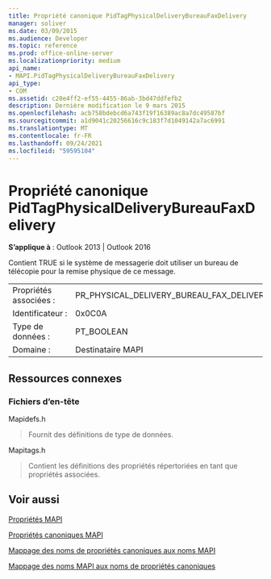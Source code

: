 ```yaml
---
title: Propriété canonique PidTagPhysicalDeliveryBureauFaxDelivery
manager: soliver
ms.date: 03/09/2015
ms.audience: Developer
ms.topic: reference
ms.prod: office-online-server
ms.localizationpriority: medium
api_name:
- MAPI.PidTagPhysicalDeliveryBureauFaxDelivery
api_type:
- COM
ms.assetid: c20e4ff2-ef55-4455-86ab-3bd47ddfefb2
description: Dernière modification le 9 mars 2015
ms.openlocfilehash: acb758bdebcd6a743f19f16389ac8a7dc49587bf
ms.sourcegitcommit: a1d9041c20256616c9c183f7d1049142a7ac6991
ms.translationtype: MT
ms.contentlocale: fr-FR
ms.lasthandoff: 09/24/2021
ms.locfileid: "59595104"
---
```

# <a name="pidtagphysicaldeliverybureaufaxdelivery-canonical-property"></a>Propriété canonique PidTagPhysicalDeliveryBureauFaxDelivery

  
  
**S’applique à** : Outlook 2013 | Outlook 2016 
  
Contient TRUE si le système de messagerie doit utiliser un bureau de télécopie pour la remise physique de ce message.
  
|||
|:-----|:-----|
|Propriétés associées :  <br/> |PR_PHYSICAL_DELIVERY_BUREAU_FAX_DELIVERY  <br/> |
|Identificateur :  <br/> |0x0C0A  <br/> |
|Type de données :  <br/> |PT_BOOLEAN  <br/> |
|Domaine :  <br/> |Destinataire MAPI  <br/> |
   
## <a name="related-resources"></a>Ressources connexes

### <a name="header-files"></a>Fichiers d’en-tête

Mapidefs.h
  
> Fournit des définitions de type de données.
    
Mapitags.h
  
> Contient les définitions des propriétés répertoriées en tant que propriétés associées.
    
## <a name="see-also"></a>Voir aussi



[Propriétés MAPI](mapi-properties.md)
  
[Propriétés canoniques MAPI](mapi-canonical-properties.md)
  
[Mappage des noms de propriétés canoniques aux noms MAPI](mapping-canonical-property-names-to-mapi-names.md)
  
[Mappage des noms MAPI aux noms de propriétés canoniques](mapping-mapi-names-to-canonical-property-names.md)


